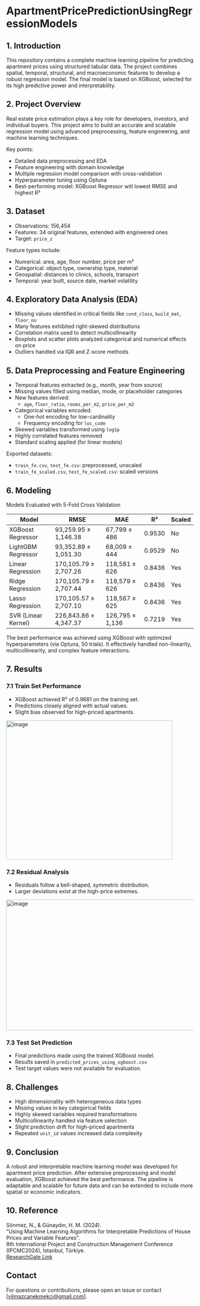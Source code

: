 # ApartmentPricePredictionUsingRegressionModels

## 1. Introduction

This repository contains a complete machine learning pipeline for predicting apartment prices using structured tabular data. The project combines spatial, temporal, structural, and macroeconomic features to develop a robust regression model. The final model is based on XGBoost, selected for its high predictive power and interpretability.

## 2. Project Overview

Real estate price estimation plays a key role for developers, investors, and individual buyers. This project aims to build an accurate and scalable regression model using advanced preprocessing, feature engineering, and machine learning techniques.

Key points:
- Detailed data preprocessing and EDA
- Feature engineering with domain knowledge
- Multiple regression model comparison with cross-validation
- Hyperparameter tuning using Optuna
- Best-performing model: XGBoost Regressor witl lowest RMSE and highest R²

## 3. Dataset

- Observations: 156,454
- Features: 34 original features, extended with engineered ones
- Target: `price_z` 

Feature types include:
- Numerical: area, age, floor number, price per m²
- Categorical: object type, ownership type, material
- Geospatial: distances to clinics, schools, transport
- Temporal: year built, source date, market volatility

## 4. Exploratory Data Analysis (EDA)

- Missing values identified in critical fields like `cond_class`, `build_mat`, `floor_no`
- Many features exhibited right-skewed distributions
- Correlation matrix used to detect multicollinearity
- Boxplots and scatter plots analyzed categorical and numerical effects on price
- Outliers handled via IQR and Z-score methods

## 5. Data Preprocessing and Feature Engineering

- Temporal features extracted (e.g., month, year from source)
- Missing values filled using median, mode, or placeholder categories
- New features derived:
  - `age`, `floor_ratio`, `rooms_per_m2`, `price_per_m2`
- Categorical variables encoded:
  - One-hot encoding for low-cardinality
  - Frequency encoding for `loc_code`
- Skewed variables transformed using `log1p`
- Highly correlated features removed
- Standard scaling applied (for linear models)

Exported datasets:
- `train_fe.csv`, `test_fe.csv`: preprocessed, unscaled
- `train_fe_scaled.csv`, `test_fe_scaled.csv`: scaled versions

## 6. Modeling

Models Evaluated with 5-Fold Cross Validation

| Model               | RMSE           | MAE            | R²       | Scaled |
|--------------------|----------------|----------------|----------|--------|
| XGBoost Regressor  | 93,259.95 ± 1,146.38 | 67,799 ± 486   | 0.9530   | No     |
| LightGBM Regressor | 93,352.89 ± 1,051.30 | 68,009 ± 444   | 0.9529   | No     |
| Linear Regression  | 170,105.79 ± 2,707.26 | 118,581 ± 626  | 0.8436   | Yes    |
| Ridge Regression   | 170,105.79 ± 2,707.44 | 118,579 ± 626  | 0.8436   | Yes    |
| Lasso Regression   | 170,105.57 ± 2,707.10 | 118,567 ± 625  | 0.8436   | Yes    |
| SVR (Linear Kernel)| 226,843.86 ± 4,347.37 | 126,795 ± 1,136| 0.7219   | Yes    |

The best performance was achieved using XGBoost with optimized hyperparameters (via Optuna, 50 trials). It effectively handled non-linearity, multicollinearity, and complex feature interactions.

## 7. Results

### 7.1 Train Set Performance

- XGBoost achieved R² of 0.9681 on the training set.
- Predictions closely aligned with actual values.
- Slight bias observed for high-priced apartments.

<img width="446" height="373" alt="image" src="https://github.com/user-attachments/assets/0d51520d-c186-40dd-9955-571e803f4a14" />

### 7.2 Residual Analysis

- Residuals follow a bell-shaped, symmetric distribution.
- Larger deviations exist at the high-price extremes.

<img width="596" height="350" alt="image" src="https://github.com/user-attachments/assets/6e7a0b5c-023e-454f-9ea7-3894f711bfef" />

### 7.3 Test Set Prediction

- Final predictions made using the trained XGBoost model.
- Results saved in `predicted_prices_using_xgboost.csv`
- Test target values were not available for evaluation.

## 8. Challenges

- High dimensionality with heterogeneous data types
- Missing values in key categorical fields
- Highly skewed variables required transformations
- Multicollinearity handled via feature selection
- Slight prediction drift for high-priced apartments
- Repeated `unit_id` values increased data complexity

## 9. Conclusion

A robust and interpretable machine learning model was developed for apartment price prediction. After extensive preprocessing and model evaluation, XGBoost achieved the best performance. The pipeline is adaptable and scalable for future data and can be extended to include more spatial or economic indicators.

## 10. Reference

Sönmez, N., & Günaydın, H. M. (2024).  
"Using Machine Learning Algorithms for Interpretable Predictions of House Prices and Variable Features".  
8th International Project and Construction Management Conference (IPCMC2024), İstanbul, Türkiye.  
[ResearchGate Link](https://www.researchgate.net/publication/390301420_Using_Machine_Learning_Algorithms_for_Interpretable_Predictions_of_House_Prices_and_Variable_Features)

## Contact
For questions or contributions, please open an issue or contact [yilmazcanekmekci@gmail.com].

